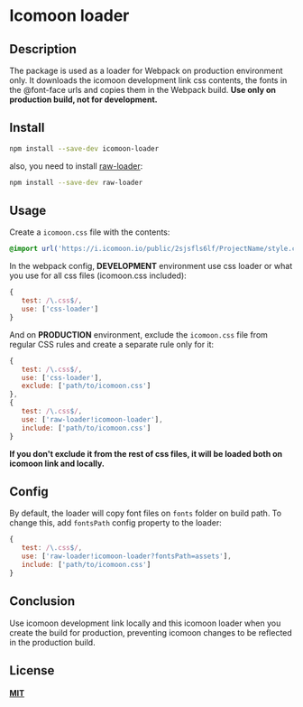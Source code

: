 # Icomoon loader


## Description

The package is used as a loader for Webpack on production environment only. It downloads the icomoon development link
css contents, the fonts in the @font-face urls and copies them in the Webpack build. **Use only on production build, not 
for development.**


## Install

```bash
npm install --save-dev icomoon-loader
```
also, you need to install [raw-loader](https://github.com/webpack-contrib/raw-loader):
```bash
npm install --save-dev raw-loader
```


## Usage

Create a ``icomoon.css`` file with the contents:
```css
@import url('https://i.icomoon.io/public/2sjsfls6lf/ProjectName/style.css');
```

In the webpack config, **DEVELOPMENT** environment use css loader or what you use for all css files (icomoon.css included):
```js
{
   test: /\.css$/,
   use: ['css-loader']
}
```

And on **PRODUCTION** environment, exclude the ``icomoon.css`` file from regular CSS rules and create a separate rule only for it:
```js
{
   test: /\.css$/,
   use: ['css-loader'],
   exclude: ['path/to/icomoon.css']
},
{
   test: /\.css$/,
   use: ['raw-loader!icomoon-loader'],
   include: ['path/to/icomoon.css']
}
```
**If you don't exclude it from the rest of css files, it will be loaded both on icomoon link and locally.**


## Config
By default, the loader will copy font files on ``fonts`` folder on build path. To change this, add ``fontsPath`` config
property to the loader:
```js
{
   test: /\.css$/,
   use: ['raw-loader!icomoon-loader?fontsPath=assets'],
   include: ['path/to/icomoon.css']
}
```


## Conclusion
Use icomoon development link locally and this icomoon loader when you create the build for production, preventing
icomoon changes to be reflected in the production build.


## License

#### [MIT](./LICENCE)
